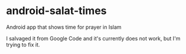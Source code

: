 # android-salat-times
Android app that shows time for prayer in Islam

I salvaged it from Google Code and it's currently does not work, but I'm trying to fix it.  
